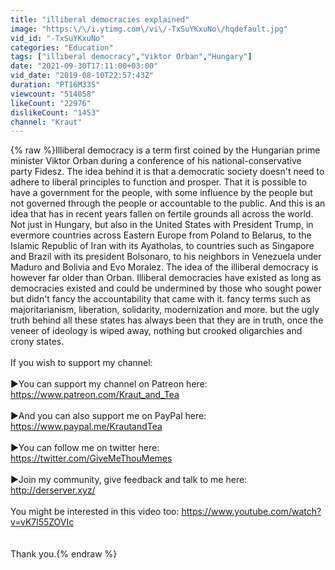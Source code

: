 ```yaml
---
title: "illiberal democracies explained"
image: "https:\/\/i.ytimg.com\/vi\/-TxSuYKxuNo\/hqdefault.jpg"
vid_id: "-TxSuYKxuNo"
categories: "Education"
tags: ["illiberal democracy","Viktor Orban","Hungary"]
date: "2021-09-30T17:11:00+03:00"
vid_date: "2019-08-10T22:57:43Z"
duration: "PT16M33S"
viewcount: "514058"
likeCount: "22976"
dislikeCount: "1453"
channel: "Kraut"
---
```

{% raw %}Illiberal democracy is a term first coined by the Hungarian prime minister Viktor Orban during a conference of his national-conservative party Fidesz. The idea behind it is that a democratic society doesn't need to adhere to liberal principles to function and prosper. That it is possible to have a government for the people, with some influence by the people but not governed through the people or accountable to the public. And this is an idea that has in recent years fallen on fertile grounds all across the world. Not just in Hungary, but also in the United States with President Trump, in evermore countries across Eastern Europe from Poland to Belarus, to the Islamic Republic of Iran with its Ayatholas, to countries such as Singapore and Brazil with its president Bolsonaro, to his neighbors in Venezuela under Maduro and Bolivia and Evo Moralez. The idea of the illiberal democracy is however far older than Orban. Illiberal democracies have existed as long as democracies existed and could be undermined by those who sought power but didn't fancy the accountability that came with it. fancy terms such as majoritarianism, liberation, solidarity, modernization and more. but the ugly truth behind all these states has always been that they are in truth, once the veneer of ideology is wiped away, nothing but crooked oligarchies and crony states.<br /><br />If you wish to support my channel:<br /><br />►You can support my channel on Patreon here: <br /><a rel="nofollow" target="blank" href="https://www.patreon.com/Kraut_and_Tea">https://www.patreon.com/Kraut_and_Tea</a><br /><br />►And you can also support me on PayPal here: <br /><a rel="nofollow" target="blank" href="https://www.paypal.me/KrautandTea">https://www.paypal.me/KrautandTea</a><br /><br />►You can follow me on twitter here: <br /><a rel="nofollow" target="blank" href="https://twitter.com/GiveMeThouMemes">https://twitter.com/GiveMeThouMemes</a><br /><br />►Join my community, give feedback and talk to me here: <br /><a rel="nofollow" target="blank" href="http://derserver.xyz/">http://derserver.xyz/</a><br /><br />You might be interested in this video too: <a rel="nofollow" target="blank" href="https://www.youtube.com/watch?v=vK7l55ZOVIc">https://www.youtube.com/watch?v=vK7l55ZOVIc</a><br /><br /><br />Thank you.{% endraw %}
